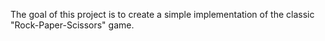 The goal of this project is to create a simple implementation of the classic "Rock-Paper-Scissors" game.
